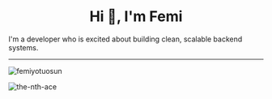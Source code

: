 <h1 align="center">Hi 🚀, I'm Femi</h1>
I'm a developer who is excited about building clean, scalable backend systems.

----

<p><img align="center" src="https://github-readme-stats.vercel.app/api?username=femiayotubosun&show_icons=true&locale=en" alt="femiyotuosun" /></p>  
  
<p><img align="center" src="https://github-readme-streak-stats.herokuapp.com/?user=femiayotubosun&" alt="the-nth-ace" /></p>
